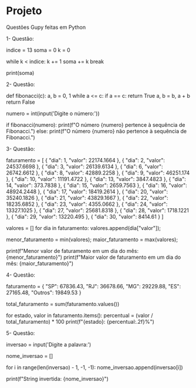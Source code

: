 # Projeto
Questões Gupy feitas em Python

1- Questão:

indice = 13
soma = 0
k = 0

while k < indice:
    k += 1
    soma += k
    break

print(soma)

2- Questão:

def fibonacci(c):
    a, b = 0, 1
    while a <= c:
        if a == c:
            return True
        a, b = b, a + b
    return False

numero = int(input('Digite o número:'))

if fibonacci(numero):
    print(f"O número {numero} pertence à sequência de Fibonacci.")
else:
    print(f"O número {numero} não pertence à sequência de Fibonacci.")

3- Questão:

faturamento = [
	{
		"dia": 1,
		"valor": 22174.1664
	},
	{
		"dia": 2,
		"valor": 24537.6698
	},
	{
		"dia": 3,
		"valor": 26139.6134
	},
	{
		"dia": 6,
		"valor": 26742.6612
	},
	{
		"dia": 8,
		"valor": 42889.2258
	},
	{
		"dia": 9,
		"valor": 46251.174
	},
	{
		"dia": 10,
		"valor": 11191.4722
	},
	{
		"dia": 13,
		"valor": 3847.4823
	},
	{
		"dia": 14,
		"valor": 373.7838
	},
	{
		"dia": 15,
		"valor": 2659.7563
	},
	{
		"dia": 16,
		"valor": 48924.2448
	},
	{
		"dia": 17,
		"valor": 18419.2614
	},
	{
		"dia": 20,
		"valor": 35240.1826
	},
	{
		"dia": 21,
		"valor": 43829.1667
	},
	{
		"dia": 22,
		"valor": 18235.6852
	},
	{
		"dia": 23,
		"valor": 4355.0662
	},
	{
		"dia": 24,
		"valor": 13327.1025
	},
	{
		"dia": 27,
		"valor": 25681.8318
	},
	{
		"dia": 28,
		"valor": 1718.1221
	},
	{
		"dia": 29,
		"valor": 13220.495
	},
	{
		"dia": 30,
		"valor": 8414.61
    }
]

valores = []
for dia in faturamento:
    valores.append(dia["valor"]);

menor_faturamento = min(valores);
maior_faturamento = max(valores);

print(f"Menor valor de faturamento em um dia do mês: {menor_faturamento}")
print(f"Maior valor de faturamento em um dia do mês: {maior_faturamento}")


4- Questão:

 faturamento = {
    "SP": 67836.43,
    "RJ": 36678.66,
    "MG": 29229.88,
    "ES": 27165.48,
    "Outros": 19849.53
}

total_faturamento = sum(faturamento.values())

for estado, valor in faturamento.items():
    percentual = (valor / total_faturamento) * 100
    print(f"{estado}: {percentual:.2f}%")

5- Questão: 

inversao = input('Digite a palavra:')

nome_inversao = []

for i in range(len(inversao) - 1, -1, -1):
    nome_inversao.append(inversao[i])

print(f"String invertida: {nome_inversao}")
